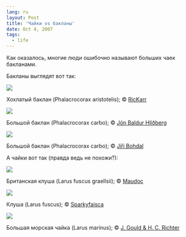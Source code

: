 ```yaml
---
lang: ru
layout: Post
title: 'Чайки vs бакланы'
date: Oct 4, 2007
tags:
  - life
---
```


Как оказалось, многие люди ошибочно называют больших чаек бакланами.

<!--more-->

Бакланы выглядят вот так:

![](http://wow.sapegin.me/0p1b2S3Y0v3j/cormorant-1.jpg)

Хохлатый баклан (Phalacrocorax aristotelis); © [RicKarr](http://www.flickr.com/photos/rickarr/)

![](http://wow.sapegin.me/150v1p0X0s0u/cormorant-2.jpg)

Большой баклан (Phalacrocorax carbo); © [Jón Baldur Hlíðberg](http://www.fauna.is/)

![](http://wow.sapegin.me/3F210Z211P3E/cormorant-3.jpg)

Большой баклан (Phalacrocorax carbo); © [Jiři Bohdal](http://www.naturephoto-cz.com/)

А чайки вот так (правда ведь не похожи?):

![](http://wow.sapegin.me/161r1u233Y2w/seagull-1.jpg)

Британская клуша (Larus fuscus graellsii); © [Maudoc](http://www.maudoc.com/)

![](http://wow.sapegin.me/0v20222O0S1T/seagull-2.jpg)

Клуша (Larus fuscus); © [Sparkyfaisca](http://www.flickr.com/photos/faisca/)

![](http://wow.sapegin.me/1x2M3Y2Y0u1v/seagull-3.jpg)

Большая морская чайка (Larus marinus); © [J. Gould & H. C. Richter](http://rmc2.library.cornell.edu/ornithology/FMPro?-db=hlink.db&-format=platedvxl.htm&-lay=web&PlateID=H119-005&-recid=32836&-find=)